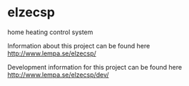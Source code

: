 elzecsp
=======

home heating control system

Information about this project can be found here
http://www.lempa.se/elzecsp/


Development information for this project can be found here
http://www.lempa.se/elzecsp/dev/

